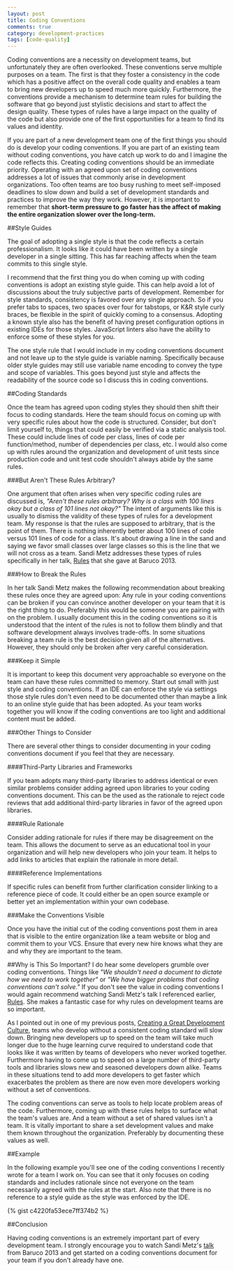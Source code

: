 ```yaml
---
layout: post
title: Coding Conventions
comments: true
category: development-practices
tags: [code-quality]
---
```


Coding conventions are a necessity on development teams, but unfortunately they are often overlooked. These conventions serve multiple purposes on a team. The first is that they foster a consistency in the code which has a positive affect on the overall code quality and enables a team to bring new developers up to speed much more quickly. Furthermore, the conventions provide a mechanism to determine team rules for building the software that go beyond just stylistic decisions and start to affect the design quality. These types of rules have a large impact on the quality of the code but also provide one of the first opportunities for a team to find its values and identity.
 
<!--more-->

If you are part of a new development team one of the first things you should do is develop your coding conventions. If you are part of an existing team without coding conventions, you have catch up work to do and I imagine the code reflects this. Creating coding conventions should be an immediate priority. Operating with an agreed upon set of coding conventions addresses a lot of issues that commonly arise in development organizations. Too often teams are too busy rushing to meet self-imposed deadlines to slow down and build a set of development standards and practices to improve the way they work. However, it is important to remember that **short-term pressure to go faster has the affect of making the entire organization slower over the long-term.**

<!--more-->

##Style Guides

The goal of adopting a single style is that the code reflects a certain professionalism. It looks like it could have been written by a single developer in a single sitting. This has far reaching affects when the team commits to this single style.

I recommend that the first thing you do when coming up with coding conventions is adopt an existing style guide. This can help avoid a lot of discussions about the truly subjective parts of development. Remember for style standards, consistency is favored over any single approach. So if you prefer tabs to spaces, two spaces over four for tabstops, or K&R style curly braces, be flexible in the spirit of quickly coming to a consensus. Adopting a known style also has the benefit of having preset configuration options in existing IDEs for those styles. JavaScript linters also have the ability to enforce some of these styles for you.

The one style rule that I would include in my coding conventions document and not leave up to the style guide is variable naming. Specifically because older style guides may still use variable name encoding to convey the type and scope of variables. This goes beyond just style and affects the readability of the source code so I discuss this in coding conventions.

##Coding Standards

Once the team has agreed upon coding styles they should then shift their focus to coding standards. Here the team should focus on coming up with very specific rules about how the code is structured. Consider, but don't limit yourself to, things that could easily be verified via a static analysis tool. These could include lines of code per class, lines of code per function/method, number of dependencies per class, etc. I would also come up with rules around the organization and development of unit tests since production code and unit test code shouldn't always abide by the same rules. 

###But Aren't These Rules Arbitrary?

One argument that often arises when very specific coding rules are discussed is, *"Aren't these rules arbitrary? Why is a class with 100 lines okay but a class of 101 lines not okay?"* The intent of arguments like this is usually to dismiss the validity of these types of rules for a development team. My response is that the rules are supposed to arbitrary, that is the point of them. There is nothing inherently better about 100 lines of code versus 101 lines of code for a class. It's about drawing a line in the sand and saying we favor small classes over large classes so this is the line that we will not cross as a team. Sandi Metz addresses these types of rules specifically in her talk, [Rules](https://www.youtube.com/watch?v=npOGOmkxuio) that she gave at Baruco 2013. 

###How to Break the Rules

In her talk Sandi Metz makes the following recommendation about breaking these rules once they are agreed upon: Any rule in your coding conventions can be broken if you can convince another developer on your team that it is the right thing to do. Preferably this would be someone you are pairing with on the problem. I usually document this in the coding conventions so it is understood that the intent of the rules is not to follow them blindly and that software development always involves trade-offs. In some situations breaking a team rule is the best decision given all of the alternatives. However, they should only be broken after very careful consideration.

###Keep it Simple

It is important to keep this document very approachable so everyone on the team can have these rules committed to memory. Start out small with just style and coding conventions. If an IDE can enforce the style via settings those style rules don't even need to be documented other than maybe a link to an online style guide that has been adopted. As your team works together you will know if the coding conventions are too light and additional content must be added.

###Other Things to Consider

There are several other things to consider documenting in your coding conventions document if you feel that they are necessary.

####Third-Party Libraries and Frameworks

If you team adopts many third-party libraries to address identical or even similar problems consider adding agreed upon libraries to your coding conventions document. This can be the used as the rationale to reject code reviews that add additional third-party libraries in favor of the agreed upon libraries.

####Rule Rationale

Consider adding rationale for rules if there may be disagreement on the team. This allows the document to serve as an educational tool in your organization and will help new developers who join your team. It helps to add links to articles that explain the rationale in more detail.

####Reference Implementations

If specific rules can benefit from further clarification consider linking to a reference piece of code. It could either be an open source example or better yet an implementation within your own codebase.

###Make the Conventions Visible

Once you have the initial cut of the coding conventions post them in area that is visible to the entire organization like a team website or blog and commit them to your VCS. Ensure that every new hire knows what they are and why they are important to the team. 

##Why is This So Important?
I do hear some developers grumble over coding conventions. Things like *"We shouldn't need a document to dictate how we need to work together"* or *"We have bigger problems that coding conventions can't solve."* If you don't see the value in coding conventions I would again recommend watching Sandi Metz's talk I referenced earlier, [Rules](https://www.youtube.com/watch?v=npOGOmkxuio). She makes a fantastic case for why rules on development teams are so important.  

As I pointed out in one of my previous posts, [Creating a Great Development Culture](/2015/03/13/creating-a-great-development-culture-code-quality-and-practices.html), teams who develop without a consistent coding standard will slow down. Bringing new developers up to speed on the team will take much longer due to the huge learning curve required to understand code that looks like it was written by teams of developers who never worked together. Furthermore having to come up to speed on a large number of third-party tools and libraries slows new and seasoned developers down alike. Teams in these situations tend to add more developers to get faster which exacerbates the problem as there are now even more developers working without a set of conventions.

The coding conventions can serve as tools to help locate problem areas of the code. Furthermore, coming up with these rules helps to surface what the team's values are. And a team without a set of shared values isn't a team. It is vitally important to share a set development values and make them known throughout the organization. Preferably by documenting these values as well.

##Example

In the following example you'll see one of the coding conventions I recently wrote for a team I work on.  You can see that it only focuses on coding standards and includes rationale since not everyone on the team necessarily agreed with the rules at the start. Also note that there is no reference to a style guide as the style was enforced by the IDE.

{% gist c4220fa53ece7ff374b2 %}


##Conclusion

Having coding conventions is an extremely important part of every development team. I strongly encourage you to watch Sandi Metz's [talk](https://www.youtube.com/watch?v=npOGOmkxuio) from Baruco 2013 and get started on a coding conventions document for your team if you don't already have one.
